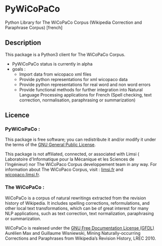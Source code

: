 # PyWiCoPaCo
Python Library for The WiCoPaCo Corpus (Wikipedia Correction and Paraphrase Corpus) [french]

## Description

This package is a Python3 client for The WiCoPaCo Corpus.

- PyWiCoPaCo status is currently in alpha
- goals :
    - Import data from wicopaco xml files 
    - Provide python representations for xml wicopaco data
    - Provide python representations for real word and non word errors
    - Provide functional methods for further integration into Natural Language Processing applications for French (Spell checking, text  correction, normalisation, paraphrasing or summarization)
    
## Licence

### PyWiCoPaCo :

This package is free software; you can redistribute it and/or modify it under the terms of the [GNU General Public License](https://www.gnu.org/licenses/gpl-3.0.txt).

This package is not affiliated, connected, or associated with Limsi ( Laboratoire d'Informatique pour la Mécanique et les Sciences de l'Ingénieur) nor The WiCoPaco Corpus developpement team in any way. For information about The WiCoPaco Corpus, visit : [limsi.fr](https://www.limsi.fr/fr/) and  [wicopaco.limsi.fr](https://wicopaco.limsi.fr/).

### The WiCoPaCo :

WiCoPaCo is a corpus of natural rewritings extracted from the revision history of Wikipedia. It includes spelling corrections, reformulations, and other local text transformations, which can be of great interest for many NLP applications, such as text correction, text normalization, paraphrasing or summarization. 

WiCoPaCo is realesed under the [GNU Free Documentation License (GFDL)](https://www.gnu.org/licenses/fdl-1.3.en.html)
Aurélien Max and Guillaume Wisniewski, Mining Naturally-occurring Corrections and Paraphrases from Wikipedia’s Revision History, LREC 2010. 




